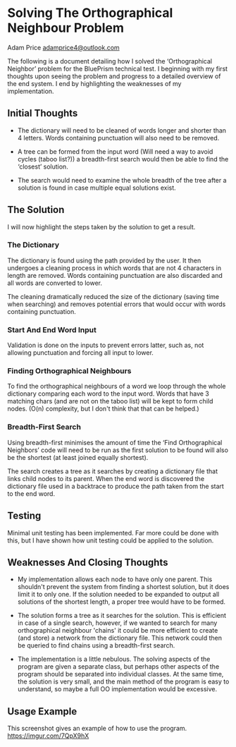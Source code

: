 # Solving The Orthographical Neighbour Problem
Adam Price
adamprice4@outlook.com

The following is a document detailing how I solved the ‘Orthographical Neighbor’ problem for the BluePrism technical test. I beginning with my first thoughts upon seeing the problem and progress to a detailed overview of the end system. I end by highlighting the weaknesses of my implementation. 

## Initial Thoughts

 - The dictionary will need to be cleaned of words longer and shorter than 4 letters. Words containing punctuation will also need to be removed. 

 - A tree can be formed from the input word (Will need a way to avoid cycles (taboo list?)) a breadth-first search would then be able to find the ‘closest’ solution. 

 - The search would need to examine the whole breadth of the tree after a solution is found in case multiple equal solutions exist. 

## The Solution

I will now highlight the steps taken by the solution to get a result. 

### The Dictionary
The dictionary is found using the path provided by the user. It then undergoes a cleaning process in which words that are not 4 characters in length are removed. Words containing punctuation are also discarded and all words are converted to lower. 

The cleaning dramatically reduced the size of the dictionary (saving time when searching) and removes potential errors that would occur with words containing punctuation.

### Start And End Word Input
Validation is done on the inputs to prevent errors latter, such as, not allowing punctuation and forcing all input to lower. 

### Finding Orthographical Neighbours

To find the orthographical neighbours of a word we loop through the whole dictionary comparing each word to the input word. Words that have 3 matching chars (and are not on the taboo list) will be kept to form child nodes. (O(n) complexity, but I don't think that that can be helped.)

### Breadth-First Search

Using breadth-first minimises the amount of time the ‘Find Orthographical Neighbors’ code will need to be run as the first solution to be found will also be the shortest (at least joined equally shortest).

The search creates a tree as it searches by creating a dictionary file that links child nodes to its parent. When the end word is discovered the dictionary file used in a backtrace to produce the path taken from the start to the end word.

## Testing 
Minimal unit testing has been implemented. Far more could be done with this, but I have shown how unit testing could be applied to the solution.  


## Weaknesses And Closing Thoughts
- My implementation allows each node to have only one parent. This shouldn't prevent the system from finding a shortest solution, but it does limit it to only one. If the solution needed to be expanded to output all solutions of the shortest length, a proper tree would have to be formed. 

- The solution forms a tree as it searches for the solution. This is efficient in case of a single search, however, if we wanted to search for many orthographical neighbour 'chains'  it could be more efficient to create (and store) a network from the dictionary file. This network could then be queried to find chains using a breadth-first search. 

- The implementation is a little nebulous. The solving aspects of the program are given a separate class, but perhaps other aspects of the program should be separated into individual classes. At the same time, the solution is very small, and the main method of the program is easy to understand, so maybe a full OO implementation would be excessive. 

## Usage Example
This screenshot gives an example of how to use the program. 
https://imgur.com/7QpX9hX
